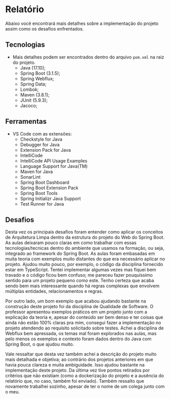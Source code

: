 # Relatório
Abaixo você encontrará mais detalhes sobre a implementação do projeto assim como os desafios enfrentados.

## Tecnologias
* Mais detalhes podem ser encontrados dentro do arquivo `pom.xml` na raiz do projeto.
    - Java (17.10);
    - Spring Boot (3.1.5);
    - Spring Webflux;
    - Spring Data;
    - Lombok;
    - Maven (3.8.1);
    - JUnit (5.9.3);
    - Jacoco;

## Ferramentas
- VS Code com as extensões: 
    - Checkstyle for Java
    - Debugger for Java
    - Extension Pack for Java
    - IntelliCode
    - IntelliCode API Usage Examples
    - Language Support for Java(TM)
    - Maven for Java
    - SonarLint
    - Spring Boot Dashboard
    - Spring Boot Extension Pack
    - Spring Boot Tools
    - Spring Initializr Java Support
    - Test Runner for Java

## Desafios
Desta vez os principais desafios foram entender como aplicar os conceitos de Arquitetura Limpa dentro da estrutura do projeto do Web do Spring Boot. As aulas deixaram pouco claras em como trabalhar com essas tecnologias/tecnicas dentro do ambiente que usamos na formação, ou seja, integrado ao framework do Spring Boot. As aulas foram embasadas em muita teoria com exemplos muito distantes do que era necessário aplicar no projeto. Ajudou muito pouco, por exemplo, o código da disciplina fornecido estar em TypeScript. Tentei implementar algumas vezes mas fiquei bem travado e o código ficou bem confuso; me pareceu fazer pouquíssimo sentido para um projeto pequeno como este. Tenho certeza que acaba sendo bem mais interessante quando há regras complexas que envolvem múltiplas entidades, relacionamentos e regras.

Por outro lado, um bom exemplo que acabou ajudando bastante na construção deste projeto foi da disciplina de Qualidade de Software. O professor apresentou exemplos práticos em um projeto junto com a explicação da teoria e, apesar do conteúdo ser bem denso e ter coisas que ainda não estão 100% claras pra mim, consegui fazer a implementação no projeto atendendo ao requisito solicitado sobre testes. Achei a disciplina de Webflux bem apressada, os temas mal foram explorados nas aulas, mas pelo menos os exemplos e contexto foram dados dentro do Java com Spring Boot, o que ajudou muito.

Vale ressaltar que desta vez também achei a descrição do projeto muito mais detalhada e objetiva; ao contrário dos projetos anteriores em que havia pouca clareza e muita ambiguidade. Isso ajudou bastante na implementação deste projeto. Da última vez tive pontos retirados por critérios que não existiam (como a dockerização do projeto e a ausência do relatório que, no caso, também foi enviado). Também ressalto que novamente trabalhei sozinho, apesar de ter o nome de um colega junto com o meu.
